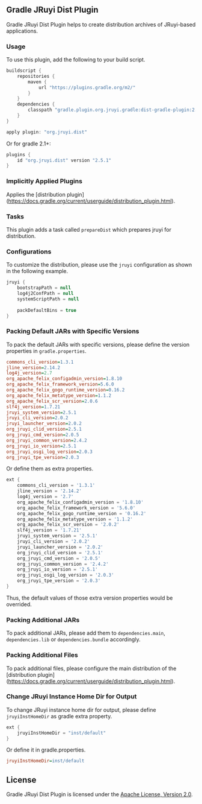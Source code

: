 ## Gradle JRuyi Dist Plugin

Gradle JRuyi Dist Plugin helps to create distribution archives of JRuyi-based applications.

### Usage
To use this plugin, add the following to your build script.

```groovy
buildscript {
	repositories {
		maven {
			url "https://plugins.gradle.org/m2/"
		}
	}
	dependencies {
		classpath "gradle.plugin.org.jruyi.gradle:dist-gradle-plugin:2.5.1"
	}
}

apply plugin: "org.jruyi.dist"
```

Or for gradle 2.1+:

```groovy
plugins {
	id "org.jruyi.dist" version "2.5.1"
}
```

### Implicitly Applied Plugins

Applies the [distribution plugin] (https://docs.gradle.org/current/userguide/distribution_plugin.html).

### Tasks

This plugin adds a task called `prepareDist` which prepares jruyi for distribution.

### Configurations

To customize the distribution, please use the `jruyi` configuration as shown in the following example.

```gradle
jruyi {
	bootstrapPath = null
	log4j2ConfPath = null
	systemScriptPath = null
	
	packDefaultBins = true
}
```

### Packing Default JARs with Specific Versions

To pack the default JARs with specific versions, please define the version properties in `gradle.properties`.

```INI
commons_cli_version=1.3.1
jline_version=2.14.2
log4j_version=2.7
org_apache_felix_configadmin_version=1.8.10
org_apache_felix_framework_version=5.6.0
org_apache_felix_gogo_runtime_version=0.16.2
org_apache_felix_metatype_version=1.1.2
org_apache_felix_scr_version=2.0.6
slf4j_version=1.7.21
jruyi_system_version=2.5.1
jruyi_cli_version=2.0.2
jruyi_launcher_version=2.0.2
org_jruyi_clid_version=2.5.1
org_jruyi_cmd_version=2.0.5
org_jruyi_common_version=2.4.2
org_jruyi_io_version=2.5.1
org_jruyi_osgi_log_version=2.0.3
org_jruyi_tpe_version=2.0.3
```

Or define them as extra properties.

```gradle
ext {
	commons_cli_version = '1.3.1'
    jline_version = '2.14.2'
    log4j_version = '2.7'
    org_apache_felix_configadmin_version = '1.8.10'
    org_apache_felix_framework_version = '5.6.0'
    org_apache_felix_gogo_runtime_version = '0.16.2'
    org_apache_felix_metatype_version = '1.1.2'
    org_apache_felix_scr_version = '2.0.2'
    slf4j_version = '1.7.21'
    jruyi_system_version = '2.5.1'
    jruyi_cli_version = '2.0.2'
    jruyi_launcher_version = '2.0.2'
    org_jruyi_clid_version = '2.5.1'
    org_jruyi_cmd_version = '2.0.5'
    org_jruyi_common_version = '2.4.2'
    org_jruyi_io_version = '2.5.1'
    org_jruyi_osgi_log_version = '2.0.3'
    org_jruyi_tpe_version = '2.0.3'
}
```

Thus, the default values of those extra version properties would be overrided.

### Packing Additional JARs

To pack additional JARs, please add them to `dependencies.main`, `dependencies.lib` or `dependencies.bundle` accordingly.

### Packing Additional Files

To pack additional files, please configure the main distribution of the [distribution plugin] (https://docs.gradle.org/current/userguide/distribution_plugin.html).

### Change JRuyi Instance Home Dir for Output

To change JRuyi instance home dir for output, please define `jruyiInstHomeDir` as gradle extra property.

```groovy
ext {
    jruyiInstHomeDir = "inst/default"
}
```

Or define it in gradle.properties.

```INI
jruyiInstHomeDir=inst/default
```

## License

Gradle JRuyi Dist Plugin is licensed under the [Apache License, Version 2.0](http://www.apache.org/licenses/LICENSE-2.0.html).

